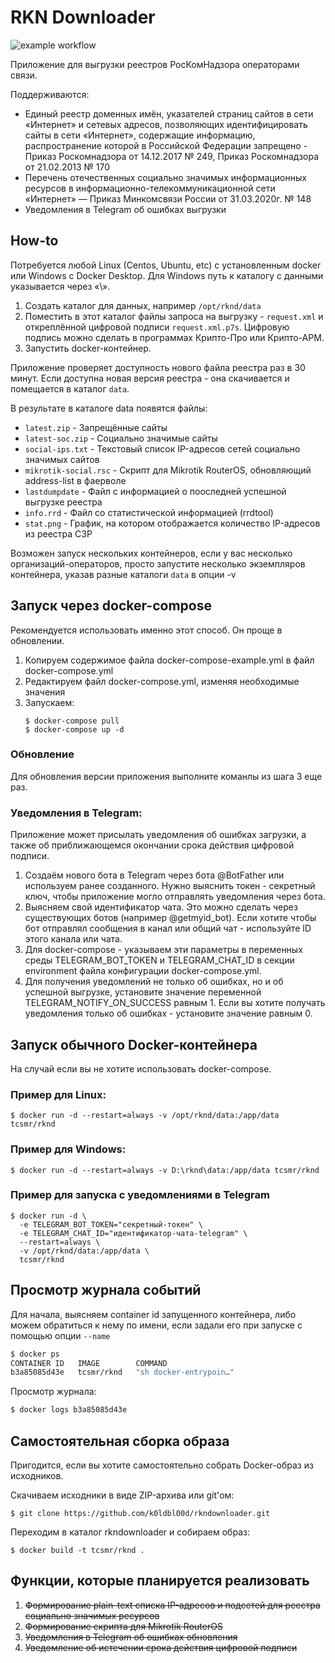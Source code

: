 # RKN Downloader

![example workflow](https://github.com/k0ldbl00d/rkndownloader/actions/workflows/docker-image.yml/badge.svg)

Приложение для выгрузки реестров РосКомНадзора операторами связи.

Поддерживаются:

* Единый реестр доменных имён, указателей страниц сайтов в сети «Интернет» и сетевых адресов, позволяющих идентифицировать сайты в сети «Интернет», содержащие информацию, распространение которой в Российской Федерации запрещено - Приказ Роскомнадзора от 14.12.2017 № 249, Приказ Роскомнадзора от 21.02.2013 № 170
* Перечень отечественных социально значимых информационных ресурсов в информационно-телекоммуникационной сети «Интернет» — Приказ Минкомсвязи России от 31.03.2020г. № 148
* Уведомления в Telegram об ошибках выгрузки

## How-to

Потребуется любой Linux (Centos, Ubuntu, etc) с установленным docker или Windows с Docker Desktop. Для Windows путь к каталогу с данными указывается через «\».

1. Создать каталог для данных, например ```/opt/rknd/data```
2. Поместить в этот каталог файлы запроса на выгрузку - ```request.xml``` и откреплённой цифровой подписи ```request.xml.p7s```. Цифровую подпись можно сделать в программах Крипто-Про или Крипто-АРМ.
3. Запустить docker-контейнер.

Приложение проверяет доступность нового файла реестра раз в 30 минут. Если доступна новая версия реестра - она скачивается и помещается в каталог ```data```.

В результате в каталоге data появятся файлы:

* ```latest.zip``` - Запрещённые сайты
* ```latest-soc.zip``` - Социально значимые сайты
* ```social-ips.txt``` - Текстовый список IP-адресов сетей социально значимых сайтов
* ```mikrotik-social.rsc``` - Скрипт для Mikrotik RouterOS, обновляющий address-list в фаерволе
* ```lastdumpdate``` - Файл с информацией о пооследней успешной выгрузке реестра
* ```info.rrd``` - Файл со статистической информацией (rrdtool)
* ```stat.png``` - График, на котором отображается количество IP-адресов из реестра СЗР

Возможен запуск нескольких контейнеров, если у вас несколько организаций-операторов, просто запустите несколько экземпляров контейнера, указав разные каталоги ```data``` в опции -v

## Запуск через docker-compose

Рекомендуется использовать именно этот способ. Он проще в обновлении.

1. Копируем содержимое файла docker-compose-example.yml в файл docker-compose.yml
2. Редактируем файл docker-compose.yml, изменяя необходимые значения
3. Запускаем:
   ```
   $ docker-compose pull
   $ docker-compose up -d
   ```

### Обновление
Для обновления версии приложения выполните команлы из шага 3 еще раз.

### Уведомления в Telegram:
Приложение может присылать уведомления об ошибках загрузки, а также об приближающемся окончании срока действия цифровой подписи.

1. Создаём нового бота в Telegram через бота @BotFather или используем ранее созданного. Нужно выяснить токен - секретный ключ, чтобы приложение могло отправлять уведомления через бота.
2. Выясняем свой идентификатор чата. Это можно сделать через существующих ботов (например @getmyid_bot). Если хотите чтобы бот отправлял сообщения в канал или общий чат - используйте ID этого канала или чата.
3. Для docker-compose - указываем эти параметры в переменных среды TELEGRAM_BOT_TOKEN и TELEGRAM_CHAT_ID в секции environment файла конфигурации docker-compose.yml.
4. Для получения уведомлений не только об ошибках, но и об успешной выгрузке, установите значение переменной TELEGRAM_NOTIFY_ON_SUCCESS равным 1. Если вы хотите получать уведомления только об ошибках - установите значение равным 0.

## Запуск обычного Docker-контейнера

На случай если вы не хотите использовать docker-compose.

### Пример для Linux:
```
$ docker run -d --restart=always -v /opt/rknd/data:/app/data tcsmr/rknd
```

### Пример для Windows:
```
$ docker run -d --restart=always -v D:\rknd\data:/app/data tcsmr/rknd
```

### Пример для запуска с уведомлениями в Telegram
```
$ docker run -d \
  -e TELEGRAM_BOT_TOKEN="секретный-токен" \
  -e TELEGRAM_CHAT_ID="идентификатор-чата-telegram" \
  --restart=always \
  -v /opt/rknd/data:/app/data \
  tcsmr/rknd
```

## Просмотр журнала событий
Для начала, выясняем container id запущенного контейнера, либо можем обратиться к нему по имени, если задали его при запуске с помощью опции ```--name```
```bash
$ docker ps
CONTAINER ID   IMAGE        COMMAND               
b3a85085d43e   tcsmr/rknd   "sh docker-entrypoin…"
```
Просмотр журнала:
```bash
$ docker logs b3a85085d43e
```

## Самостоятельная сборка образа

Пригодится, если вы хотите самостоятельно собрать Docker-образ из исходников.

Скачиваем исходники в виде ZIP-архива или git'ом:
```
$ git clone https://github.com/k0ldbl00d/rkndownloader.git
```
Переходим в каталог rkndownloader и собираем образ:
```
$ docker build -t tcsmr/rknd .
```

## Функции, которые планируется реализовать
1. ~~Формирование plain-text списка IP-адресов и подсетей для реестра социально значимых ресурсов~~
2. ~~Формирование скрипта для Mikrotik RouterOS~~
3. ~~Уведомления в Telegram об ошибках обновления~~
4. ~~Уведомление об истечении срока действия цифровой подписи~~

